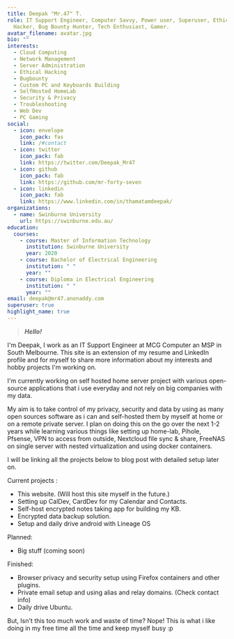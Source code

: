 ```yaml
---
title: Deepak "Mr.47" T.
role: IT Support Engineer, Computer Savvy, Power user, Superuser, Ethical
  Hacker, Bug Bounty Hunter, Tech Enthusiast, Gamer.
avatar_filename: avatar.jpg
bio: ""
interests:
  - Cloud Computing
  - Network Management
  - Server Administration
  - Ethical Hacking
  - Bugbounty
  - Custom PC and Keyboards Building
  - SelfHosted HomeLab
  - Security & Privacy
  - Troubleshooting
  - Web Dev
  - PC Gaming
social:
  - icon: envelope
    icon_pack: fas
    link: /#contact
  - icon: twitter
    icon_pack: fab
    link: https://twitter.com/Deepak_Mr47
  - icon: github
    icon_pack: fab
    link: https://github.com/mr-forty-seven
  - icon: linkedin
    icon_pack: fab
    link: https://www.linkedin.com/in/thamatamdeepak/
organizations:
  - name: Swinburne University
    url: https://swinburne.edu.au/
education:
  courses:
    - course: Master of Information Technology
      institution: Swinburne University
      year: 2020
    - course: Bachelor of Electrical Engineering
      institution: " "
      year: ""
    - course: Diploma in Electrical Engineering
      institution: " "
      year: ""
email: deepak@mr47.anonaddy.com
superuser: true
highlight_name: true
---
```

> ***Hello!***

I'm Deepak, I work as an IT Support Engineer at MCG Computer an MSP in South Melbourne. This site is an extension of my resume and LinkedIn profile and for myself to share more information about my interests and hobby projects I'm working on.

I'm currently working on self hosted home server project with various open-source applications that i use everyday and not rely on big companies with my data.

My aim is to take control of my privacy, security and data by using as many open sources software as i can and self-hosted them by myself at home or on a remote private server. I plan on doing this on the go over the next 1-2 years while learning various things like setting up home-lab, Pihole, Pfsense, VPN to access from outside, Nextcloud file sync & share, FreeNAS on single server with nested virtualization and using docker containers.

I will be linking all the projects below to blog post with detailed setup later on.

Current projects :

* This website. (Will host this site myself in the future.)
* Setting up CalDev, CardDev for my Calendar and Contacts.
* Self-host encrypted notes taking app for building my KB.
* Encrypted data backup solution.
* Setup and daily drive android with Lineage OS

Planned:

* Big stuff (coming soon)

Finished:

* Browser privacy and security setup using Firefox containers and other plugins.
* Private email setup and using alias and relay domains. (Check contact info)
* Daily drive Ubuntu.

But, Isn't this too much work and waste of time? Nope! This is what i like doing in my free time all the time and keep myself busy :p

